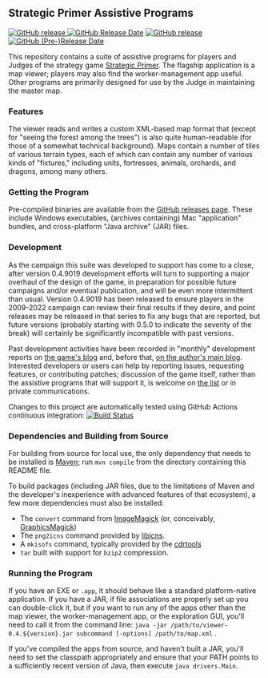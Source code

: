## Strategic Primer Assistive Programs

[![GitHub release](https://img.shields.io/github/release/kingjon3377/strategicprimer-viewer.svg?label=stable&style=plastic) ![GitHub Release Date](https://img.shields.io/github/release-date/kingjon3377/strategicprimer-viewer.svg?style=plastic)](https://github.com/kingjon3377/strategicprimer-viewer/releases/latest)
[![GitHub release](https://img.shields.io/github/release-pre/kingjon3377/strategicprimer-viewer.svg?label=latest&style=plastic) ![GitHub (Pre-)Release Date](https://img.shields.io/github/release-date-pre/kingjon3377/strategicprimer-viewer.svg?style=plastic)](https://github.com/kingjon3377/strategicprimer-viewer/releases)

This repository contains a suite of assistive programs for players and Judges
of the strategy game
[Strategic Primer](https://strategicprimer.wordpress.com).
The flagship application is a map viewer; players may also find the
worker-management app useful. Other programs are primarily designed for use by
the Judge in maintaining the master map.

### Features

The viewer reads and writes a custom XML-based map format that (except for
"seeing the forest among the trees") is also quite human-readable (for those of
a somewhat technical background). Maps contain a number of tiles of various
terrain types, each of which can contain any number of various kinds of
"fixtures," including units, fortresses, animals, orchards, and dragons, among
many others.

### Getting the Program

Pre-compiled binaries are available from the [GitHub releases
page](https://github.com/kingjon/strategicprimer-viewer/releases). These
include Windows executables, (archives containing) Mac "application"
bundles, and cross-platform "Java archive" (JAR) files.

### Development

As the campaign this suite was developed to support has come to a close, after
version 0.4.9019 development efforts will turn to supporting a major overhaul
of the design of the game, in preparation for possible future campaigns and/or
eventual publication, and will be even more intermittent than usual. Version
0.4.9019 has been released to ensure players in the 2009-2022 campaign can
review their final results if they desire, and point releases may be released
in that series to fix any bugs that are reported, but future versions (probably
starting with 0.5.0 to indicate the severity of the break) will certainly be
significantly incompatible with past versions.

Past development activities have been recorded in "monthly" development reports
on [the game's
blog](https://strategicprimer.wordpress.com/category/development-reports) and, before that,
[on the author's main blog](https://shinecycle.wordpress.com/tag/assistive/).
Interested developers or users can help by reporting issues, requesting
features, or contributing patches; discussion of the game itself, rather than
the assistive programs that will support it, is welcome on [the
list](https://groups.io/g/strategicprimer) or in private communications.

Changes to this project are automatically tested using GitHub Actions continuous
integration: [![Build
Status](https://github.com/kingjon3377/strategicprimer-viewer/actions/workflows/build.yml/badge.svg)
](https://github.com/kingjon3377/strategicprimer-viewer/actions/workflows/build.yml)

### Dependencies and Building from Source

For building from source for local use, the only dependency that needs to be
installed is [Maven](https://maven.apache.org/); run `mvn compile` from the
directory containing this README file.

To build packages (including JAR files, due to the limitations of Maven and the
developer's inexperience with advanced features of that ecosystem), a few more
dependencies must also be installed:

- The `convert` command from [ImageMagick](https://www.imagemagick.org) (or,
  conceivably, [GraphicsMagick](https://www.graphicsmagick.org))
- The `png2icns` command provided by [libicns](https://sourceforge.net/projects/icns).
- A `mkisofs` command, typically provided by the
  [cdrtools](https://sourceforge.net/projects/cdrtools)
- `tar` built with support for `bzip2` compression.

### Running the Program

If you have an EXE or `.app`, it should behave like a standard platform-native
application. If you have a JAR, if file associations are properly set up you
can double-click it, but if you want to run any of the apps other than the map
viewer, the worker-management app, or the exploration GUI, you'll need to call
it from the command line: `java -jar /path/to/viewer-0.4.${version}.jar
subcommand [-options] /path/to/map.xml` .

If you've compiled the apps from source, and haven't built a JAR, you'll need
to set the classpath appropriately and ensure that your PATH points to a
sufficiently recent version of Java, then execute `java drivers.Main`.
